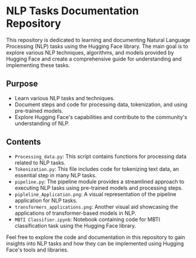 # NLP Tasks Documentation Repository

This repository is dedicated to learning and documenting Natural Language Processing (NLP) tasks using the Hugging Face library. The main goal is to explore various NLP techniques, algorithms, and models provided by Hugging Face and create a comprehensive guide for understanding and implementing these tasks.

## Purpose

- Learn various NLP tasks and techniques.
- Document steps and code for processing data, tokenization, and using pre-trained models.
- Explore Hugging Face's capabilities and contribute to the community's understanding of NLP.

## Contents

- `Processing_data.py`: This script contains functions for processing data related to NLP tasks.
- `Tokenization.py`: This file includes code for tokenizing text data, an essential step in many NLP tasks.
- `pipeline.py`: The pipeline module provides a streamlined approach to executing NLP tasks using pre-trained models and processing steps.
- `pipleline_Application.png`: A visual representation of the pipeline application for NLP tasks.
- `transformers_applications.png`: Another visual aid showcasing the applications of transformer-based models in NLP.
- `MBTI Classifier.ipynb`: Notebook containing code for MBTI classification task using the Hugging Face library.

Feel free to explore the code and documentation in this repository to gain insights into NLP tasks and how they can be implemented using Hugging Face's tools and libraries.
